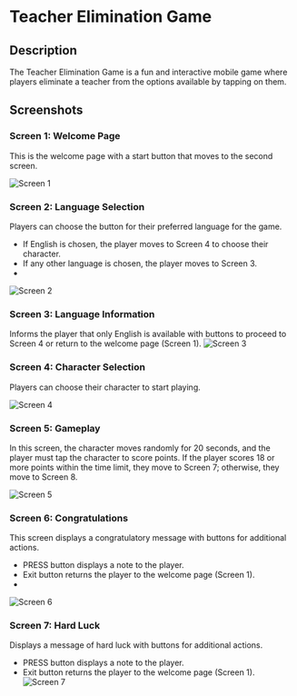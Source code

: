 # Teacher Elimination Game

## Description
The Teacher Elimination Game is a fun and interactive mobile game where players eliminate a teacher from the options available by tapping on them.

## Screenshots

### Screen 1: Welcome Page
This is the welcome page with a start button that moves to the second screen.

![Screen 1](https://github.com/nviamx/Teacher-Elimination-Game/assets/119315159/49832213-ed13-45fe-850e-9fe7a1fe8332)


### Screen 2: Language Selection
Players can choose the button for their preferred language for the game.
- If English is chosen, the player moves to Screen 4 to choose their character.
- If any other language is chosen, the player moves to Screen 3.
- 
![Screen 2](https://github.com/nviamx/Teacher-Elimination-Game/assets/119315159/34bb00b5-e6c7-40c5-877f-1d62c98cec82)


### Screen 3: Language Information
Informs the player that only English is available with buttons to proceed to Screen 4 or return to the welcome page (Screen 1).
![Screen 3](https://github.com/nviamx/Teacher-Elimination-Game/assets/119315159/8a86aee7-1e8c-4d00-b418-cb381d14e64c)


### Screen 4: Character Selection
Players can choose their character to start playing.

![Screen 4](https://github.com/nviamx/Teacher-Elimination-Game/assets/119315159/82cfd2fb-e8d4-4ba8-9db7-ff09a27072a0)

### Screen 5: Gameplay
In this screen, the character moves randomly for 20 seconds, and the player must tap the character to score points. If the player scores 18 or more points within the time limit, they move to Screen 7; otherwise, they move to Screen 8.

![Screen 5](https://github.com/nviamx/Teacher-Elimination-Game/assets/119315159/753a5581-1a86-4efb-8a49-cb0985f0cdd7)


### Screen 6: Congratulations
This screen displays a congratulatory message with buttons for additional actions.
- PRESS button displays a note to the player.
- Exit button returns the player to the welcome page (Screen 1).
- 
![Screen 6](https://github.com/nviamx/Teacher-Elimination-Game/assets/119315159/fe1ee94b-2c17-489e-8d7e-0a30700e6e4d)


### Screen 7: Hard Luck
Displays a message of hard luck with buttons for additional actions.
- PRESS button displays a note to the player.
- Exit button returns the player to the welcome page (Screen 1).
![Screen 7](https://github.com/nviamx/Teacher-Elimination-Game/assets/119315159/d436c267-59e7-4206-95e7-ada4c60c9c7f)
